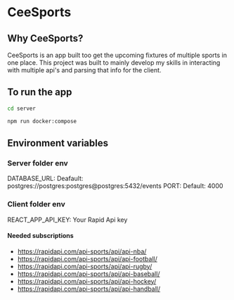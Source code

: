 # CeeSports

## Why CeeSports?
CeeSports is an app built too get the upcoming fixtures of multiple sports in one place.
This project was built to mainly develop my skills in interacting with multiple api's and parsing that info for the client.

## To run the app
```bash
cd server
```
```bash
npm run docker:compose
```
## Environment variables
### Server folder env
DATABASE_URL: Deafault: postgres://postgres:postgres@postgres:5432/events
PORT: Default: 4000

### Client folder env
REACT_APP_API_KEY: Your Rapid Api key
#### Needed subscriptions
- https://rapidapi.com/api-sports/api/api-nba/
- https://rapidapi.com/api-sports/api/api-football/
- https://rapidapi.com/api-sports/api/api-rugby/
- https://rapidapi.com/api-sports/api/api-baseball/
- https://rapidapi.com/api-sports/api/api-hockey/
- https://rapidapi.com/api-sports/api/api-handball/
